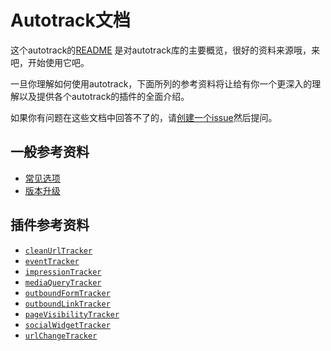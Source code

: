 # Autotrack文档

这个autotrack的[README](/README.zh.md) 是对autotrack库的主要概览，很好的资料来源哦，来吧，开始使用它吧。

一旦你理解如何使用autotrack，下面所列的参考资料将让给有你一个更深入的理解以及提供各个autotrack的插件的全面介绍。

如果你有问题在这些文档中回答不了的，请[创建一个issue](https://github.com/googleanalytics/autotrack/issues/new)然后提问。

## 一般参考资料

- [常见选项](/docs/common-options.zh.md)
- [版本升级](/docs/upgrading.zh.md)

## 插件参考资料

- [`cleanUrlTracker`](/docs/plugins/clean-url-tracker.zh.md)
- [`eventTracker`](/docs/plugins/event-tracker.zh.md)
- [`impressionTracker`](/docs/plugins/impression-tracker.zh.md)
- [`mediaQueryTracker`](/docs/plugins/media-query-tracker.zh.md)
- [`outboundFormTracker`](/docs/plugins/outbound-form-tracker.zh.md)
- [`outboundLinkTracker`](/docs/plugins/outbound-link-tracker.zh.md)
- [`pageVisibilityTracker`](/docs/plugins/page-visibility-tracker.zh.md)
- [`socialWidgetTracker`](/docs/plugins/social-widget-tracker.zh.md)
- [`urlChangeTracker`](/docs/plugins/url-change-tracker.zh.md)
